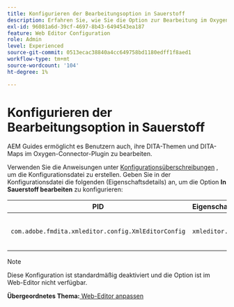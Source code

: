 ```yaml
---
title: Konfigurieren der Bearbeitungsoption in Sauerstoff
description: Erfahren Sie, wie Sie die Option zur Bearbeitung im Oxygen Connector-Plug-in konfigurieren.
exl-id: 96081a6d-39cf-4697-8b43-6494543ea187
feature: Web Editor Configuration
role: Admin
level: Experienced
source-git-commit: 0513ecac38840a4cc649758bd1180edff1f8aed1
workflow-type: tm+mt
source-wordcount: '104'
ht-degree: 1%

---
```


# Konfigurieren der Bearbeitungsoption in Sauerstoff

AEM Guides ermöglicht es Benutzern auch, ihre DITA-Themen und DITA-Maps im Oxygen-Connector-Plugin zu bearbeiten.

Verwenden Sie die Anweisungen unter [Konfigurationsüberschreibungen](download-install-additional-config-override.md#) , um die Konfigurationsdatei zu erstellen. Geben Sie in der Konfigurationsdatei die folgenden (Eigenschaftsdetails) an, um die Option **In Sauerstoff bearbeiten** zu konfigurieren:



| PID | Eigenschaftenschlüssel | Eigenschaftswert |
|---|------------|--------------|
| `com.adobe.fmdita.xmleditor.config.XmlEditorConfig` | `xmleditor.editinoxygen` | Boolesch \(true/false\). **Standardwert**: false |

>[!NOTE]
>
> Diese Konfiguration ist standardmäßig deaktiviert und die Option ist im Web-Editor nicht verfügbar.

**Übergeordnetes Thema:**[ Web-Editor anpassen](conf-web-editor.md)
